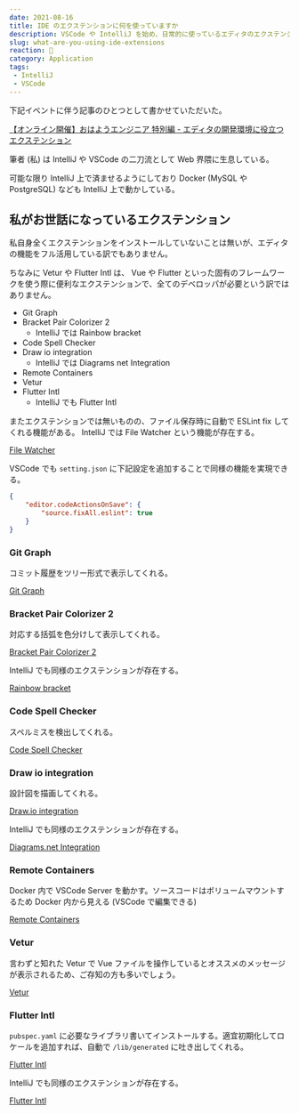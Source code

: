 ```yaml
---
date: 2021-08-16
title: IDE のエクステンションに何を使っていますか
description: VSCode や IntelliJ を始め、日常的に使っているエディタのエクステンション (拡張機能) 皆さまは何を使っていますか。
slug: what-are-you-using-ide-extensions
reaction: 📐
category: Application
tags: 
 - IntelliJ
 - VSCode
---
```


下記イベントに伴う記事のひとつとして書かせていただいた。

[【オンライン開催】おはようエンジニア 特別編 - エディタの開発環境に役立つエクステンション](https://connpass.com/event/220380/)

筆者 (私) は IntelliJ や VSCode の二刀流として Web 界隈に生息している。

可能な限り IntelliJ 上で済ませるようにしており Docker (MySQL や PostgreSQL) なども IntelliJ 上で動かしている。

## 私がお世話になっているエクステンション

私自身全くエクステンションをインストールしていないことは無いが、エディタの機能をフル活用している訳でもありません。

ちなみに Vetur や Flutter Intl は、 Vue や Flutter といった固有のフレームワークを使う際に便利なエクステンションで、全てのデベロッパが必要という訳ではありません。

- Git Graph
- Bracket Pair Colorizer 2
   - IntelliJ では Rainbow bracket
- Code Spell Checker
- Draw io integration
   - IntelliJ では Diagrams net Integration
- Remote Containers
- Vetur
- Flutter Intl
   - IntelliJ でも Flutter Intl

またエクステンションでは無いものの、ファイル保存時に自動で ESLint fix してくれる機能がある。 IntelliJ では File Watcher という機能が存在する。

[File Watcher](https://pleiades.io/help/idea/using-file-watchers.html)

VSCode でも `setting.json` に下記設定を追加することで同様の機能を実現できる。

```json
{
    "editor.codeActionsOnSave": {
        "source.fixAll.eslint": true
    }
}
```

### Git Graph

コミット履歴をツリー形式で表示してくれる。

[Git Graph](https://marketplace.visualstudio.com/items?itemName=mhutchie.git-graph)

### Bracket Pair Colorizer 2

対応する括弧を色分けして表示してくれる。

[Bracket Pair Colorizer 2](https://marketplace.visualstudio.com/items?itemName=CoenraadS.bracket-pair-colorizer-2)

IntelliJ でも同様のエクステンションが存在する。

[Rainbow bracket](https://plugins.jetbrains.com/plugin/10080-rainbow-brackets)

### Code Spell Checker

スペルミスを検出してくれる。

[Code Spell Checker](https://marketplace.visualstudio.com/items?itemName=streetsidesoftware.code-spell-checker)

### Draw io integration

設計図を描画してくれる。

[Draw.io integration](https://marketplace.visualstudio.com/items?itemName=hediet.vscode-drawio)

IntelliJ でも同様のエクステンションが存在する。

[Diagrams.net Integration](https://plugins.jetbrains.com/plugin/15635-diagrams-net-integration)

### Remote Containers

Docker 内で VSCode Server を動かす。ソースコードはボリュームマウントするため Docker 内から見える (VSCode で編集できる)

[Remote Containers](https://code.visualstudio.com/docs/remote/containers)

### Vetur

言わずと知れた Vetur で Vue ファイルを操作しているとオススメのメッセージが表示されるため、ご存知の方も多いでしょう。

[Vetur](https://marketplace.visualstudio.com/items?itemName=octref.vetur)

### Flutter Intl

`pubspec.yaml` に必要なライブラリ書いてインストールする。適宜初期化してロケールを追加すれば、自動で `/lib/generated` に吐き出してくれる。

[Flutter Intl](https://marketplace.visualstudio.com/items?itemName=localizely.flutter-intl)

IntelliJ でも同様のエクステンションが存在する。

[Flutter Intl](https://plugins.jetbrains.com/plugin/13666-flutter-intl)
